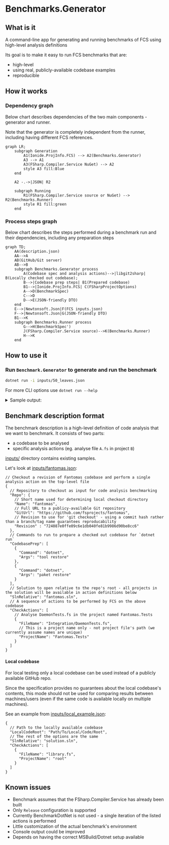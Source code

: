 # Benchmarks.Generator

## What is it
A command-line app for generating and running benchmarks of FCS using high-level analysis definitions

Its goal is to make it easy to run FCS benchmarks that are:
* high-level
* using real, publicly-available codebase examples
* reproducible

## How it works
### Dependency graph
Below chart describes dependencies of the two main components - generator and runner.

Note that the generator is completely independent from the runner, including having different FCS references. 
```mermaid
graph LR;
    subgraph Generation
        A1(Ionide.ProjInfo.FCS) --> A2(Benchmarks.Generator)
        A3 --> A1
        A3(FSharp.Compiler.Service NuGet) --> A2
        style A3 fill:Blue
    end

    A2 -.->|JSON| R2
    
    subgraph Running
        R1(FSharp.Compiler.Service source or NuGet) --> R2(Benchmarks.Runner)
        style R1 fill:green
    end
```
### Process steps graph
Below chart describes the steps performed during a benchmark run and their dependencies, including any preparation steps
```mermaid
graph TD;
    AA(description.json)
    AA-->A
    AB(GitHub/Git server)
    AB-->B
    subgraph Benchmarks.Generator process
        A(Codebase spec and analysis actions)-->|libgit2sharp| B(Locally checked out codebase);
        B-->|Codebase prep steps| B1(Prepared codebase)
        B1-->|Ionide.ProjInfo.FCS| C(FSharpProjectOptions)
        A-->D(BenchmarkSpec)
        C-->D
        D-->E(JSON-friendly DTO)
    end
    E-->|Newtonsoft.Json|F(FCS inputs.json)
    F-->|Newtonsoft.Json|G(JSON-friendly DTO)
    B1-->K
    subgraph Benchmarks.Runner process
        G-->H(BenchmarkSpec')
        J(FSharp.Compiler.Service source)-->K(Benchmarks.Runner)
        H-->K
    end
```
## How to use it
### Run `Benchmark.Generator` to generate and run the benchmark
```bash
dotnet run -i inputs/50_leaves.json 
```
For more CLI options use `dotnet run --help`

<details>
<summary>Sample output:</summary>

```bash
[13:17:58 INF] PrepareCodebase: Preparing repo 50_leaves - https://github.com/safesparrow/fsharp-samples at revision 744ada94e1fffda8d622f817f6b7642a0d17e4f0
[13:17:58 INF] PrepareCodebase: .artifacts\50_leaves\744ada94e1fffda8d622f817f6b7642a0d17e4f0 already exists - will assume the correct repository is already checked out
[13:17:58 INF] PrepareCodebase: Running 1 codebase prep steps
[13:18:06 INF] LoadOptions: 51 projects loaded from D:\projekty\ftest\fsharp-benchmark-generator\.artifacts\50_leaves\744ada94e1fffda8d622f817f6b7642a0d17e4f0\50_leaves/solution.sln
[13:18:06 INF] PrepareAndRun: Serializing inputs as D:\projekty\ftest\fsharp-benchmark-generator\.artifacts\50_leaves\744ada94e1fffda8d622f817f6b7642a0d17e4f0\.artifacts\2022-07-23_12-18-06.fcsinputs.json
[13:18:06 INF] Run: Starting the benchmark
[13:18:06 INF] Run: Deserializing inputs from 'D:\projekty\ftest\fsharp-benchmark-generator\.artifacts\50_leaves\744ada94e1fffda8d622f817f6b7642a0d17e4f0\.artifacts\2022-07-23_12-18-06.fcsinputs.json'
[13:18:07 INF] Run: Running 1 iteration(s) of the benchmark, each containing 1 action(s)
[13:18:07 INF] Run: [0] Action: start
[13:18:25 INF] Run: 0 diagnostics calculated:
[13:18:25 INF] Run: [0] Action: took 17925ms
[13:18:25 INF] Run: Performed 1 action(s) in 17925ms
[13:18:25 INF] Run: Performed 1 iteration(s) in 17925 - averaging 17925ms per iteration
```

</details>

## Benchmark description format
The benchmark description is a high-level definition of code analysis that we want to benchmark. It consists of two parts:
- a codebase to be analysed
- specific analysis actions (eg. analyse file `A.fs` in project `B`)

[inputs/](inputs/) directory contains existing samples.

Let's look at [inputs/fantomas.json](inputs/fantomas.json):
```json5
// Checkout a revision of Fantomas codebase and perform a single analysis action on the top-level file
{
  // Repository to checkout as input for code analysis benchmarking
  "Repo": {
    // Short name used for determining local checkout directory
    "Name": "fantomas",
    // Full URL to a publicy-available Git repository
    "GitUrl": "https://github.com/fsprojects/fantomas",
    // Revision to use for 'git checkout' - using a commit hash rather than a branch/tag name guarantees reproducability
    "Revision" : "724087e0ffe09c6e1db040fe81b9986d90be8cc6"
  },
  // Commands to run to prepare a checked out codebase for `dotnet run`
  "CodebasePrep": [
    {
      "Command": "dotnet",
      "Args": "tool restore"
    },
    {
      "Command": "dotnet",
      "Args": "paket restore"
    }
  ],
  // Solution to open relative to the repo's root - all projects in the solution will be available in action definitions below
  "SlnRelative": "fantomas.sln",
  // A sequence of actions to be performed by FCS on the above codebase
  "CheckActions": [
    // Analyse DaemonTests.fs in the project named Fantomas.Tests
    {
      "FileName": "Integration/DaemonTests.fs",
      // This is a project name only - not project file's path (we currently assume names are unique)
      "ProjectName": "Fantomas.Tests"
    }
  ]
}
```
#### Local codebase
For local testing only a local codebase can be used instead of a publicly available GitHub repo.

Since the specification provides no guarantees about the local codebase's contents, this mode should not be used for comparing results between machines/users (even if the same code is available locally on multiple machines).

See an example from [inputs/local_example.json](inputs/local_example.json): 
```json5
{
  // Path to the locally available codebase
  "LocalCodeRoot": "Path/To/Local/Code/Root",
  // The rest of the options are the same
  "SlnRelative": "solution.sln",
  "CheckActions": [
    {
      "FileName": "library.fs",
      "ProjectName": "root"
    }
  ]
}
```

## Known issues
* Benchmark assumes that the FSharp.Compiler.Service has already been built
* Only `Release` configuration is supported
* Currently BenchmarkDotNet is not used - a single iteration of the listed actions is performed
* Little customization of the actual benchmark's environment
* Console output could be improved
* Depends on having the correct MSBuild/Dotnet setup available
